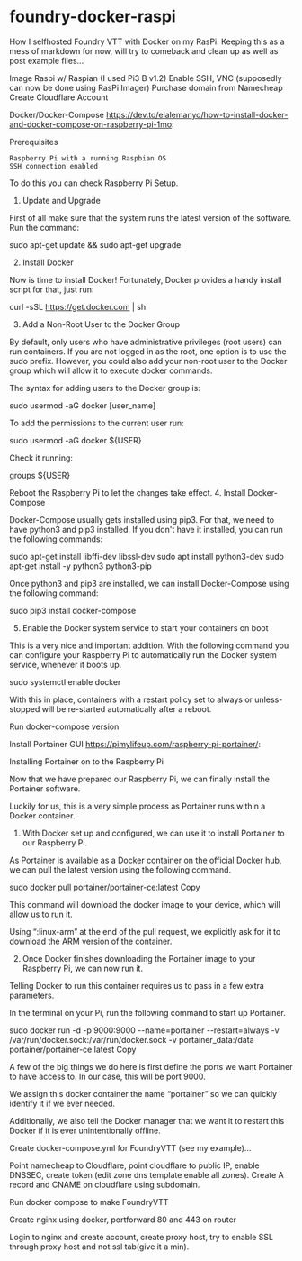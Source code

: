 # foundry-docker-raspi
How I selfhosted Foundry VTT with Docker on my RasPi.
Keeping this as a mess of markdown for now, will try to comeback and clean up as well as post example files...


Image Raspi w/ Raspian (I used Pi3 B v1.2)
Enable SSH, VNC (supposedly can now be done using RasPi Imager)
Purchase domain from Namecheap
Create Cloudflare Account

Docker/Docker-Compose https://dev.to/elalemanyo/how-to-install-docker-and-docker-compose-on-raspberry-pi-1mo:

Prerequisites

    Raspberry Pi with a running Raspbian OS
    SSH connection enabled

To do this you can check Raspberry Pi Setup.
1. Update and Upgrade

First of all make sure that the system runs the latest version of the software.
Run the command:

sudo apt-get update && sudo apt-get upgrade

2. Install Docker

Now is time to install Docker! Fortunately, Docker provides a handy install script for that, just run:

curl -sSL https://get.docker.com | sh

3. Add a Non-Root User to the Docker Group

By default, only users who have administrative privileges (root users) can run containers. If you are not logged in as the root, one option is to use the sudo prefix.
However, you could also add your non-root user to the Docker group which will allow it to execute docker commands.

The syntax for adding users to the Docker group is:

sudo usermod -aG docker [user_name]

To add the permissions to the current user run:

sudo usermod -aG docker ${USER}

Check it running:

groups ${USER}

Reboot the Raspberry Pi to let the changes take effect.
4. Install Docker-Compose

Docker-Compose usually gets installed using pip3. For that, we need to have python3 and pip3 installed. If you don't have it installed, you can run the following commands:

sudo apt-get install libffi-dev libssl-dev
sudo apt install python3-dev
sudo apt-get install -y python3 python3-pip

Once python3 and pip3 are installed, we can install Docker-Compose using the following command:

sudo pip3 install docker-compose

5. Enable the Docker system service to start your containers on boot

This is a very nice and important addition. With the following command you can configure your Raspberry Pi to automatically run the Docker system service, whenever it boots up.

sudo systemctl enable docker

With this in place, containers with a restart policy set to always or unless-stopped will be re-started automatically after a reboot.


Run docker-compose version


Install Portainer GUI https://pimylifeup.com/raspberry-pi-portainer/:

Installing Portainer on to the Raspberry Pi

Now that we have prepared our Raspberry Pi, we can finally install the Portainer software.

Luckily for us, this is a very simple process as Portainer runs within a Docker container.

1. With Docker set up and configured, we can use it to install Portainer to our Raspberry Pi.

As Portainer is available as a Docker container on the official Docker hub, we can pull the latest version using the following command.

sudo docker pull portainer/portainer-ce:latest
Copy

This command will download the docker image to your device, which will allow us to run it.

Using “:linux-arm” at the end of the pull request, we explicitly ask for it to download the ARM version of the container.

2. Once Docker finishes downloading the Portainer image to your Raspberry Pi, we can now run it.

Telling Docker to run this container requires us to pass in a few extra parameters.

In the terminal on your Pi, run the following command to start up Portainer.

sudo docker run -d -p 9000:9000 --name=portainer --restart=always -v /var/run/docker.sock:/var/run/docker.sock -v portainer_data:/data portainer/portainer-ce:latest
Copy

A few of the big things we do here is first define the ports we want Portainer to have access to. In our case, this will be port 9000.

We assign this docker container the name “portainer” so we can quickly identify it if we ever needed.

Additionally, we also tell the Docker manager that we want it to restart this Docker if it is ever unintentionally offline.


Create docker-compose.yml for FoundryVTT (see my example)...

Point namecheap to Cloudflare, point cloudflare to public IP, enable DNSSEC, create token (edit zone dns template enable all zones).
Create A record and CNAME on cloudflare using subdomain.

Run docker compose to make FoundryVTT

Create nginx using docker, portforward 80 and 443 on router

Login to nginx and create account, create proxy host, try to enable SSL through proxy host and not ssl tab(give it a min). 


